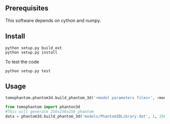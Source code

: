 ## Prerequisites
This software depends on cython and numpy.

## Install
   
```
python setup.py build_ext 
python setup.py install
```

To test the code

```
python setup.py test
```

## Usage
```python
tomophantom.phantom3d.build_phantom_3d('<model parameters files>', <model id:int>, <phantom size:int>)
```

```python
from tomophantom import phanton3d
#This will generate 256x256x256 phantom
data = phantom3d.build_phantom_3d('models/Phantom3DLibrary.dat', 1, 256)
```
